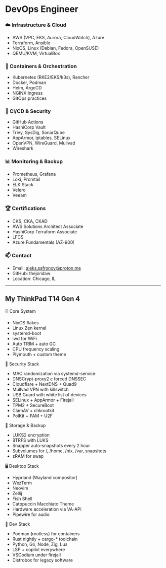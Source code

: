 # DevOps Engineer

### ☁️ Infrastructure & Cloud
- AWS (VPC, EKS, Aurora, CloudWatch), Azure
- Terraform, Ansible
- NixOS, Linux (Debian, Fedora, OpenSUSE)
- QEMU/KVM, VirtualBox

### 🚀 Containers & Orchestration
- Kubernetes (RKE2/EKS/k3s), Rancher
- Docker, Podman
- Helm, ArgoCD
- NGINX Ingress
- GitOps practices

### 🔄 CI/CD & Security
- GitHub Actions
- HashiCorp Vault
- Trivy, SysDig, SonarQube
- AppArmor, iptables, SELinux
- OpenVPN, WireGuard, Mullvad
- Wireshark

### 📊 Monitoring & Backup
- Prometheus, Grafana
- Loki, Promtail
- ELK Stack
- Velero
- Veeam

### 🏆 Certifications
- CKS, CKA, CKAD
- AWS Solutions Architect Associate
- HashiCorp Terraform Associate
- LFCS
- Azure Fundamentals (AZ-900)

### 📫 Contact
- Email: aleks.safronov@proton.me
- GitHub: thejondaw
- Location: Chicago, IL

---

## My ThinkPad T14 Gen 4

🗄️ Core System

- NixOS flakes
- Linux Zen kernel
- systemd-boot
- iwd for WiFi
- Auto TRIM + auto GC
- CPU frequency scaling
- Plymouth + custom theme

🔐 Security Stack

- MAC randomization via systemd-service
- DNSCrypt-proxy2 с forced DNSSEC
- Cloudflare + NextDNS + Quad9
- Mullvad VPN with killswitch
- USB Guard with white list of devices
- SELinux + AppArmor + Firejail
- TPM2 + SecureBoot
- ClamAV + chkrootkit
- PolKit + PAM + U2F

💾 Storage & Backup

- LUKS2 encryption
- BTRFS with LUKS
- Snapper auto-snapshots every 2 hour
- Subvolumes for /, /home, /nix, /var, snapshots
- zRAM for swap

🖥️ Desktop Stack

- Hyprland (Wayland compositor)
- WezTerm
- Neovim
- Zellij
- Fish Shell
- Catppuccin Macchiato Theme
- Hardware acceleration via VA-API
- Pipewire for audio

🐋 Dev Stack

- Podman (rootless) for containers
- Rust nightly + cargo-* toolchain
- Python, Go, Node, Zig, Lua
- LSP + copilot everywhere
- VSCodium under firejail
- Distrobox for legacy software
